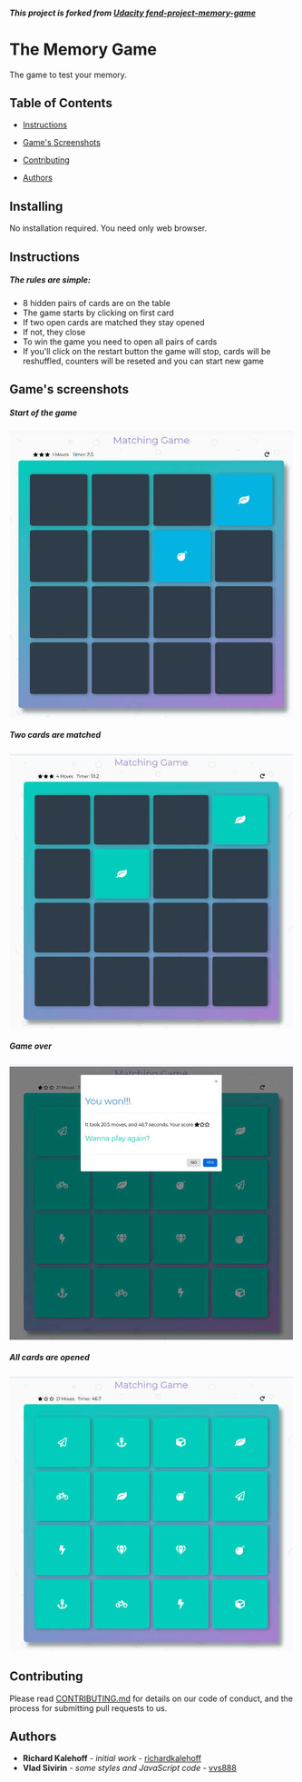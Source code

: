 ##### This project is forked from [**Udacity fend-project-memory-game**](https://github.com/udacity/fend-project-memory-game.git)

# The Memory Game

The game to test your memory.

## Table of Contents

* [Instructions](#instructions)

* [Game's Screenshots](#screenshots)

* [Contributing](#contributing)

* [Authors](#authors)

## Installing

No installation required. You need only web browser.

## Instructions

##### The rules are simple:

* 8 hidden pairs of cards are on the table
* The game starts by clicking on first card
* If two open cards are matched they stay opened
* If not, they close
* To win the game you need to open all pairs of cards
* If you'll click on the restart button the game will stop, cards will be reshuffled, counters will be reseted and you can start new game

## Game's screenshots

##### Start of the game

![screenshot1](img/2.jpg)

##### Two cards are matched

![screenshot2](img/3.jpg)

##### Game over

![screenshot3](img/4.jpg)

##### All cards are opened

![screenshot4](img/5.jpg)

## Contributing

Please read [CONTRIBUTING.md](CONTRIBUTING.md) for details on our code of conduct, and the process for submitting pull requests to us.

## Authors

* **Richard Kalehoff** _- initial work -_ [richardkalehoff](https://github.com/richardkalehoff)
* **Vlad Sivirin** _- some styles and JavaScript code -_ [vvs888](https://github.com/vvs888)

